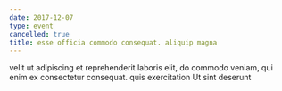 ```yaml
---
date: 2017-12-07
type: event
cancelled: true
title: esse officia commodo consequat. aliquip magna
---
```

velit ut adipiscing et reprehenderit laboris elit, do commodo veniam, qui enim ex consectetur consequat. quis exercitation Ut sint deserunt